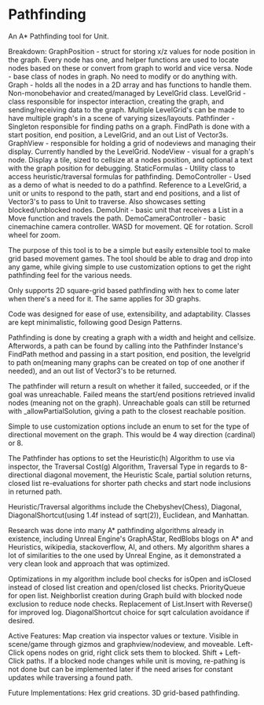 # Pathfinding

An A* Pathfinding tool for Unit.

Breakdown:
GraphPosition - struct for storing x/z values for node position in the graph. Every node has one, and helper functions are used to locate nodes based on these or convert from graph to world and vice versa.
Node - base class of nodes in graph. No need to modify or do anything with.
Graph - holds all the nodes in a 2D array and has functions to handle them. Non-monobehavior and created/managed by LevelGrid class.
LevelGrid - class responsible for inspector interaction, creating the graph, and sending/receiving data to the graph. Multiple LevelGrid's can be made to have multiple graph's in a scene of varying sizes/layouts.
Pathfinder - Singleton responsible for finding paths on a graph. FindPath is done with a start position, end position, a LevelGrid, and an out List of Vector3s.
GraphView - responsible for holding a grid of nodeviews and managing their display. Currently handled by the LevelGrid.
NodeView - visual for a graph's node. Display a tile, sized to cellsize at a nodes position, and optional a text with the graph position for debugging.
StaticFormulas - Utility class to access heuristic/traversal formulas for pathfinding.
DemoController - Used as a demo of what is needed to do a pathfind. Reference to a LevelGrid, a unit or units to respond to the path, start and end positions, and a list of Vector3's to pass to Unit to traverse. Also showcases setting blocked/unblocked nodes.
DemoUnit - basic unit that receives a List<Vector3> in a Move function and travels the path. 
DemoCameraController - basic cinemachine camera controller. WASD for movement. QE for rotation. Scroll wheel for zoom.

The purpose of this tool is to be a simple but easily extensible tool to make grid based movement games. The tool should be able to drag and drop into any game, while giving simple to use customization options to get the right pathfinding feel for the various needs.

Only supports 2D square-grid based pathfinding with hex to come later when there's a need for it. The same applies for 3D graphs.

Code was designed for ease of use, extensibility, and adaptability. Classes are kept minimalistic, following good Design Patterns.

Pathfinding is done by creating a graph with a width and height and cellsize. Afterwords, a path can be found by calling into the Pathfinder Instance's FindPath method and passing in a start position, end position, the levelgrid to path on(meaning many graphs can be created on top of one another if needed), and an out list of Vector3's to be returned.

The pathfinder will return a result on whether it failed, succeeded, or if the goal was unreachable. Failed means the start/end positions retrieved invalid nodes (meaning not on the graph). Unreachable goals can still be returned with _allowPartialSolution, giving a path to the closest reachable position.

Simple to use customization options include an enum to set for the type of directional movement on the graph. This would be 4 way direction (cardinal) or 8.

The Pathfinder has options to set the Heuristic(h) Algorithm to use via inspector, the Traversal Cost(g) Algorithm, Traversal Type in regards to 8-directional diagonal movement, the Heuristic Scale, partial solution returns, closed list re-evaluations for shorter path checks and start node inclusions in returned path.

Heuristic/Traversal algorithms include the Chebyshev(Chess), Diagonal, DiagonalShortcut(using 1.4f instead of sqrt(2)), Euclidean, and Manhattan.

Research was done into many A* pathfinding algorithms already in existence, including Unreal Engine's GraphAStar, RedBlobs blogs on A* and Heuristics, wikipedia, stackoverflow, AI, and others.
My algorithm shares a lot of similarities to the one used by Unreal Engine, as it demonstrated a very clean look and approach that was optimized.

Optimizations in my algorithm include bool checks for isOpen and isClosed instead of closed list creation and open/closed list checks. PriorityQueue for open list. Neighborlist creation during Graph build with blocked node exclusion to reduce node checks. Replacement of List.Insert with Reverse() for improved log. DiagonalShortcut choice for sqrt calculation avoidance if desired. 

Active Features: Map creation via inspector values or texture. Visible in scene/game through gizmos and graphview/nodeview, and moveable. Left-Click opens nodes on grid, right click sets them to blocked. Shift + Left-Click paths. If a blocked node changes while unit is moving, re-pathing is not done but can be implemented later if the need arises for constant updates while traversing a found path.

Future Implementations: Hex grid creations. 3D grid-based pathfinding.
